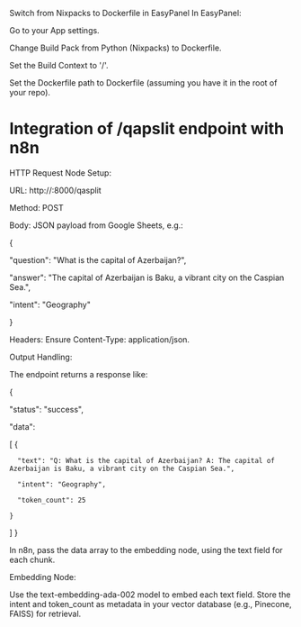 Switch from Nixpacks to Dockerfile in EasyPanel
In EasyPanel:

Go to your App settings.

Change Build Pack from Python (Nixpacks) to Dockerfile.

Set the Build Context to '/'.

Set the Dockerfile path to Dockerfile (assuming you have it in the root of your repo).
# Integration of /qapslit endpoint with n8n
HTTP Request Node Setup:

URL: http://<your-fastapi-server>:8000/qasplit

Method: POST

Body: JSON payload from Google Sheets, e.g.:

{

  "question": "What is the capital of Azerbaijan?",
  
  "answer": "The capital of Azerbaijan is Baku, a vibrant city on the Caspian Sea.",
  
  "intent": "Geography"

}

Headers: Ensure Content-Type: application/json.


Output Handling:

The endpoint returns a response like:

{
  
  "status": "success",
  
  "data": 
  
  [
    {
    
      "text": "Q: What is the capital of Azerbaijan? A: The capital of Azerbaijan is Baku, a vibrant city on the Caspian Sea.",
    
      "intent": "Geography",
      
      "token_count": 25
    
    }
  ]
}

In n8n, pass the data array to the embedding node, using the text field for each chunk.


Embedding Node:

Use the text-embedding-ada-002 model to embed each text field.
Store the intent and token_count as metadata in your vector database (e.g., Pinecone, FAISS) for retrieval.

